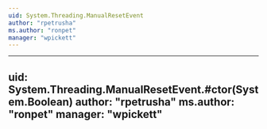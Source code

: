 ```yaml
---
uid: System.Threading.ManualResetEvent
author: "rpetrusha"
ms.author: "ronpet"
manager: "wpickett"
---
```


---
uid: System.Threading.ManualResetEvent.#ctor(System.Boolean)
author: "rpetrusha"
ms.author: "ronpet"
manager: "wpickett"
---
